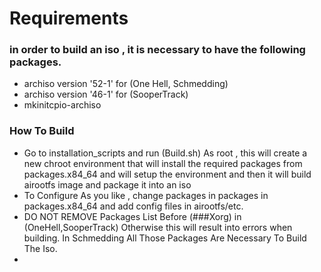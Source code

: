 # Requirements
### in order to build an iso , it is necessary to have the following packages.
- archiso version '52-1' for (One Hell, Schmedding)
- archiso version '46-1' for (SooperTrack)
- mkinitcpio-archiso

### How To Build 
- Go to installation_scripts and run (Build.sh) As root , this will create a new chroot environment that will install the required packages from packages.x84_64 and will setup the environment and then it will build airootfs image and package it into an iso
- To Configure As you like , change packages in packages in packages.x84_64 and add config files in airootfs/etc.
- DO NOT REMOVE Packages List Before (###Xorg) in (OneHell,SooperTrack) Otherwise this will result into errors when building. In Schmedding All Those Packages Are Necessary To Build The Iso.  
- 
